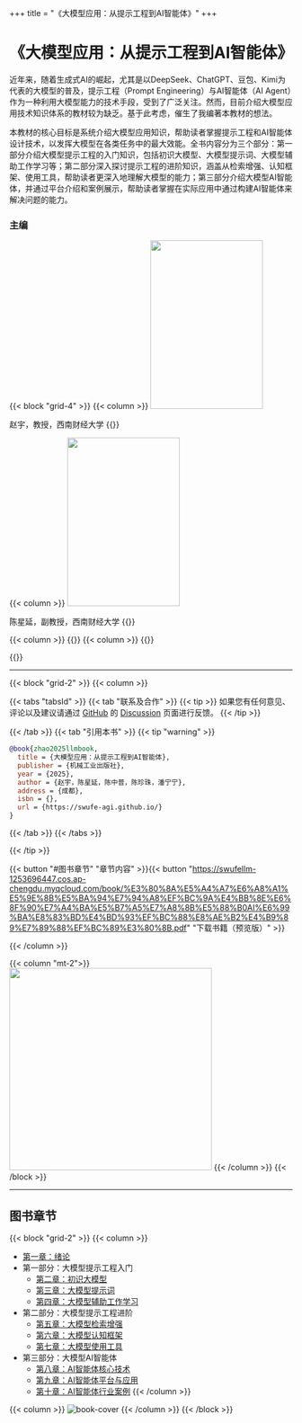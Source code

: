 +++
title = "《大模型应用：从提示工程到AI智能体》"
+++

# 《大模型应用：从提示工程到AI智能体》

近年来，随着生成式AI的崛起，尤其是以DeepSeek、ChatGPT、豆包、Kimi为代表的大模型的普及，提示工程（Prompt Engineering）与AI智能体（AI Agent）作为一种利用大模型能力的技术手段，受到了广泛关注。然而，目前介绍大模型应用技术知识体系的教材较为缺乏。基于此考虑，催生了我编著本教材的想法。

本教材的核心目标是系统介绍大模型应用知识，帮助读者掌握提示工程和AI智能体设计技术，以发挥大模型在各类任务中的最大效能。全书内容分为三个部分：第一部分介绍大模型提示工程的入门知识，包括初识大模型、大模型提示词、大模型辅助工作学习等；第二部分深入探讨提示工程的进阶知识，涵盖从检索增强、认知框架、使用工具，帮助读者更深入地理解大模型的能力；第三部分介绍大模型AI智能体，并通过平台介绍和案例展示，帮助读者掌握在实际应用中通过构建AI智能体来解决问题的能力。

### 主编

{{< block "grid-4" >}}
{{< column >}}
<img src="/images/zhao.jpg" width="200" height="300"/>

赵宇，教授，西南财经大学
{{</column>}}

{{< column >}}
<img src="/images/cxy.jpg" width="200" height="300" />

陈星延，副教授，西南财经大学
{{</column>}}

{{< column >}}
{{</column>}}
{{< column >}}
{{</column>}}

{{</block>}}

---

{{< block "grid-2" >}}
{{< column >}}

{{< tabs "tabsId" >}}
{{< tab "联系及合作" >}}
{{< tip >}}
如果您有任何意见、评论以及建议请通过 [GitHub](https://github.com/swufe-agi/NLP-book) 的 [Discussion](https://github.com/swufe-agi/NLP-book/discussions) 页面进行反馈。
{{< /tip >}}

{{< /tab >}}
{{< tab "引用本书" >}}
{{< tip "warning" >}}

```bibtex
@book{zhao2025llmbook,
  title = {大模型应用：从提示工程到AI智能体},
  publisher = {机械工业出版社},
  year = {2025},
  author = {赵宇，陈星延，陈中普，陈珍珠，潘宁宁},
  address = {成都},
  isbn = {},
  url = {https://swufe-agi.github.io/}
}
```

{{< /tab >}}
{{< /tabs >}}

{{< /tip >}}


{{< button "#图书章节" "章节内容" >}}{{< button "https://swufellm-1253696447.cos.ap-chengdu.myqcloud.com/book/%E3%80%8A%E5%A4%A7%E6%A8%A1%E5%9E%8B%E5%BA%94%E7%94%A8%EF%BC%9A%E4%BB%8E%E6%8F%90%E7%A4%BA%E5%B7%A5%E7%A8%8B%E5%88%B0AI%E6%99%BA%E8%83%BD%E4%BD%93%EF%BC%88%E8%AE%B2%E4%B9%89%E7%89%88%EF%BC%89%E3%80%8B.pdf" "下载书籍（预览版）" >}}

{{< /column >}}

{{< column "mt-2">}}
<img src="/images/qq-group-llm.jpg" width="360" />
{{< /column >}}
{{< /block >}}

---

## 图书章节

{{< block "grid-2" >}}
{{< column >}}

- [第一章：绪论](https://swufellm-1253696447.cos.ap-chengdu.myqcloud.com/chapter-01.pptx) <a href="https://swufellm-1253696447.cos.ap-chengdu.myqcloud.com/chapter-01.pptx"><span style="color: Tomato"><i class="fa-solid fa-file-pdf"></i></span></a> <a href="https://swufellm-1253696447.cos.ap-chengdu.myqcloud.com/chapter-01.pptx"><span style="color: Tomato"><i class="fa-solid fa-file-powerpoint"></i></span></a>
- 第一部分：大模型提示工程入门
  - [第二章：初识大模型](https://swufellm-1253696447.cos.ap-chengdu.myqcloud.com/chapter-02.pptx) <a href="https://swufellm-1253696447.cos.ap-chengdu.myqcloud.com/chapter-02.pptx"><span style="color: Tomato"><i class="fa-solid fa-file-pdf"></i></span></a> <a href="https://swufellm-1253696447.cos.ap-chengdu.myqcloud.com/chapter-02.pptx"><span style="color: Tomato"><i class="fa-solid fa-file-powerpoint"></i></span></a>
  - [第三章：大模型提示词](https://swufellm-1253696447.cos.ap-chengdu.myqcloud.com/chapter-03.pptx) <a href="https://swufellm-1253696447.cos.ap-chengdu.myqcloud.com/chapter-03.pptx"><span style="color: Tomato"><i class="fa-solid fa-file-pdf"></i></span></a> <a href="https://swufellm-1253696447.cos.ap-chengdu.myqcloud.com/chapter-03.pptx"><span style="color: Tomato"><i class="fa-solid fa-file-powerpoint"></i></span></a>
  - [第四章：大模型辅助工作学习](https://swufellm-1253696447.cos.ap-chengdu.myqcloud.com/chapter-04.pptx) <a href="https://swufellm-1253696447.cos.ap-chengdu.myqcloud.com/chapter-04.pptx"><span style="color: Tomato"><i class="fa-solid fa-file-pdf"></i></span></a> <a href="https://swufellm-1253696447.cos.ap-chengdu.myqcloud.com/chapter-04.pptx"><span style="color: Tomato"><i class="fa-solid fa-file-powerpoint"></i></span></a>
- 第二部分：大模型提示工程进阶
  - [第五章：大模型检索增强](https://swufellm-1253696447.cos.ap-chengdu.myqcloud.com/chapter-05.pptx) <a href="https://swufellm-1253696447.cos.ap-chengdu.myqcloud.com/chapter-05.pptx"><span style="color: Tomato"><i class="fa-solid fa-file-pdf"></i></span></a> <a href="https://swufellm-1253696447.cos.ap-chengdu.myqcloud.com/chapter-05.pptx"><span style="color: Tomato"><i class="fa-solid fa-file-powerpoint"></i></span></a>
  - [第六章：大模型认知框架](https://swufellm-1253696447.cos.ap-chengdu.myqcloud.com/chapter-06.pptx) <a href="https://swufellm-1253696447.cos.ap-chengdu.myqcloud.com/chapter-06.pptx"><span style="color: Tomato"><i class="fa-solid fa-file-pdf"></i></span></a> <a href="https://swufellm-1253696447.cos.ap-chengdu.myqcloud.com/chapter-06.pptx"><span style="color: Tomato"><i class="fa-solid fa-file-powerpoint"></i></span></a>
  - [第七章：大模型使用工具](https://swufellm-1253696447.cos.ap-chengdu.myqcloud.com/chapter-07.pptx) <a href="https://swufellm-1253696447.cos.ap-chengdu.myqcloud.com/chapter-07.pptx"><span style="color: Tomato"><i class="fa-solid fa-file-pdf"></i></span></a> <a href="https://swufellm-1253696447.cos.ap-chengdu.myqcloud.com/chapter-07.pptx"><span style="color: Tomato"><i class="fa-solid fa-file-powerpoint"></i></span></a>
- 第三部分：大模型AI智能体
  - [第八章：AI智能体核心技术](https://swufellm-1253696447.cos.ap-chengdu.myqcloud.com/chapter-08.pptx) <a href="https://swufellm-1253696447.cos.ap-chengdu.myqcloud.com/chapter-08.pptx"><span style="color: Tomato"><i class="fa-solid fa-file-pdf"></i></span></a> <a href="https://swufellm-1253696447.cos.ap-chengdu.myqcloud.com/chapter-08.pptx"><span style="color: Tomato"><i class="fa-solid fa-file-powerpoint"></i></span></a>
  - [第九章：AI智能体平台与应用](https://swufellm-1253696447.cos.ap-chengdu.myqcloud.com/chapter-09.pptx) <a href="https://swufellm-1253696447.cos.ap-chengdu.myqcloud.com/chapter-09.pptx"><span style="color: Tomato"><i class="fa-solid fa-file-pdf"></i></span></a> <a href="https://swufellm-1253696447.cos.ap-chengdu.myqcloud.com/chapter-09.pptx"><span style="color: Tomato"><i class="fa-solid fa-file-powerpoint"></i></span></a>
  - [第十章：AI智能体行业案例](https://swufellm-1253696447.cos.ap-chengdu.myqcloud.com/chapter-10.pptx) <a href="https://swufellm-1253696447.cos.ap-chengdu.myqcloud.com/chapter-10.pptx"><span style="color: Tomato"><i class="fa-solid fa-file-pdf"></i></span></a> <a href="https://swufellm-1253696447.cos.ap-chengdu.myqcloud.com/chapter-10.pptx"><span style="color: Tomato"><i class="fa-solid fa-file-powerpoint"></i></span></a>
    {{< /column >}}

{{< column >}}
![book-cover](/images/3D-book-cover-llm.png)
{{< /column >}}
{{< /block >}}
